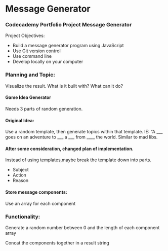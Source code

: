 # Message Generator

### Codecademy Portfolio Project Message Generator


Project Objectives:
- Build a message generator program using JavaScript
- Use Git version control
- Use command line
- Develop locally on your computer


### Planning and Topic:
Visualize the result. What is it built with? What can it do?

#### Game Idea Generator
Needs 3 parts of random generation.  

#### Original Idea:
Use a random template, then generate topics within that template. 
IE: “A ___ goes on an adventure to ___ a ___ from ____ the world. 
Similar to mad libs. 

#### After some consideration, changed plan of implementation.
Instead of using templates,maybe break the template down into parts.

- Subject
- Action
- Reason

#### Store message components:
Use an array for each component

### Functionality:
Generate a random number between 0 and the  length of each component array

Concat the components together in a result string



